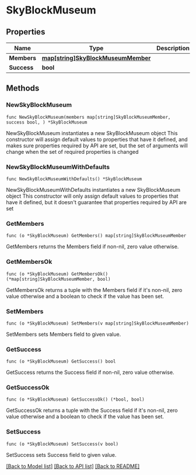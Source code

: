 # SkyBlockMuseum

## Properties

Name | Type | Description | Notes
------------ | ------------- | ------------- | -------------
**Members** | [**map[string]SkyBlockMuseumMember**](SkyBlockMuseumMember.md) |  | 
**Success** | **bool** |  | 

## Methods

### NewSkyBlockMuseum

`func NewSkyBlockMuseum(members map[string]SkyBlockMuseumMember, success bool, ) *SkyBlockMuseum`

NewSkyBlockMuseum instantiates a new SkyBlockMuseum object
This constructor will assign default values to properties that have it defined,
and makes sure properties required by API are set, but the set of arguments
will change when the set of required properties is changed

### NewSkyBlockMuseumWithDefaults

`func NewSkyBlockMuseumWithDefaults() *SkyBlockMuseum`

NewSkyBlockMuseumWithDefaults instantiates a new SkyBlockMuseum object
This constructor will only assign default values to properties that have it defined,
but it doesn't guarantee that properties required by API are set

### GetMembers

`func (o *SkyBlockMuseum) GetMembers() map[string]SkyBlockMuseumMember`

GetMembers returns the Members field if non-nil, zero value otherwise.

### GetMembersOk

`func (o *SkyBlockMuseum) GetMembersOk() (*map[string]SkyBlockMuseumMember, bool)`

GetMembersOk returns a tuple with the Members field if it's non-nil, zero value otherwise
and a boolean to check if the value has been set.

### SetMembers

`func (o *SkyBlockMuseum) SetMembers(v map[string]SkyBlockMuseumMember)`

SetMembers sets Members field to given value.


### GetSuccess

`func (o *SkyBlockMuseum) GetSuccess() bool`

GetSuccess returns the Success field if non-nil, zero value otherwise.

### GetSuccessOk

`func (o *SkyBlockMuseum) GetSuccessOk() (*bool, bool)`

GetSuccessOk returns a tuple with the Success field if it's non-nil, zero value otherwise
and a boolean to check if the value has been set.

### SetSuccess

`func (o *SkyBlockMuseum) SetSuccess(v bool)`

SetSuccess sets Success field to given value.



[[Back to Model list]](../README.md#documentation-for-models) [[Back to API list]](../README.md#documentation-for-api-endpoints) [[Back to README]](../README.md)


